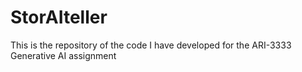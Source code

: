 # StorAIteller
This is the repository of the code I have developed for the ARI-3333 Generative AI assignment
